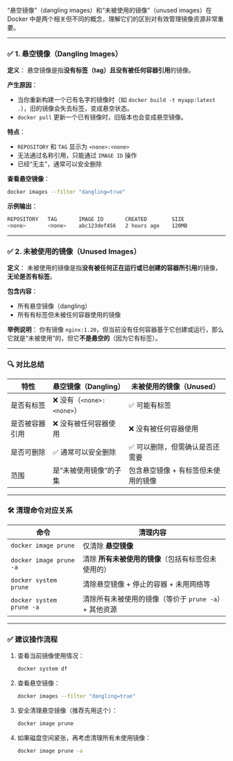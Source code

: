“悬空镜像”（dangling images）和“未被使用的镜像”（unused images）在 Docker 中是两个相关但不同的概念，理解它们的区别对有效管理镜像资源非常重要。

------

### ✅ 1. **悬空镜像（Dangling Images）**

**定义**：
 悬空镜像是指**没有标签（tag）且没有被任何容器引用**的镜像。

**产生原因**：

- 当你重新构建一个已有名字的镜像时（如 `docker build -t myapp:latest .`），旧的镜像会失去标签，变成悬空状态。
- `docker pull` 更新一个已有镜像时，旧版本也会变成悬空镜像。

**特点**：

- `REPOSITORY` 和 `TAG` 显示为 `<none>:<none>`
- 无法通过名称引用，只能通过 `IMAGE ID` 操作
- 已经“无主”，通常可以安全删除

**查看悬空镜像**：

```bash
docker images --filter "dangling=true"
```

**示例输出**：

```bash
REPOSITORY   TAG       IMAGE ID       CREATED        SIZE
<none>       <none>    abc123def456   2 hours ago    120MB
```

------

### ✅ 2. **未被使用的镜像（Unused Images）**

**定义**：
 未被使用的镜像是指**没有被任何正在运行或已创建的容器所引用**的镜像，**无论是否有标签**。

**包含内容**：

- 所有悬空镜像（dangling）
- 所有有标签但未被任何容器使用的镜像

**举例说明**： 你有镜像 `nginx:1.20`，但当前没有任何容器基于它创建或运行，那么它就是“未被使用”的，但它**不是悬空的**（因为它有标签）。

------

### 🔍 对比总结

| 特性           | 悬空镜像（Dangling）      | 未被使用的镜像（Unused）            |
| -------------- | ------------------------- | ----------------------------------- |
| 是否有标签     | ❌ 没有（`<none>:<none>`） | ✅ 可能有标签                        |
| 是否被容器引用 | ❌ 没有被任何容器使用      | ❌ 没有被任何容器使用                |
| 是否可删除     | ✅ 通常可以安全删除        | ✅ 可以删除，但需确认是否还需要      |
| 范围           | 是“未被使用镜像”的子集    | 包含悬空镜像 + 有标签但未使用的镜像 |

------

### 🛠️ 清理命令对应关系

| 命令                     | 清理内容                                              |
| ------------------------ | ----------------------------------------------------- |
| `docker image prune`     | 仅清除 **悬空镜像**                                   |
| `docker image prune -a`  | 清除 **所有未被使用的镜像**（包括有标签但未使用的）   |
| `docker system prune`    | 清除悬空镜像 + 停止的容器 + 未用网络等                |
| `docker system prune -a` | 清除所有未被使用的镜像（等价于 `prune -a`）+ 其他资源 |

------

### ✅ 建议操作流程

1. 查看当前镜像使用情况：

   ```bash
   docker system df
   ```

2. 查看悬空镜像：

   ```bash
   docker images --filter "dangling=true"
   ```

3. 安全清理悬空镜像（推荐先用这个）：

   ```bash
   docker image prune
   ```

4. 如果磁盘空间紧张，再考虑清理所有未使用镜像：

   ```bash
   docker image prune -a
   ```